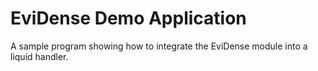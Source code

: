 # EviDense Demo Application

 A sample program showing how to integrate the EviDense module into a liquid handler.